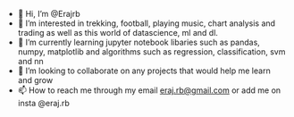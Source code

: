 - 👋 Hi, I’m @Erajrb
- 👀 I’m interested in trekking, football, playing music, chart analysis and trading as well as this world of datascience, ml and dl.
- 🌱 I’m currently learning jupyter notebook libaries such as pandas, numpy, matplotlib and algorithms such as regression, classification, svm and nn 
- 💞️ I’m looking to collaborate on any projects that would help me learn and grow
- 📫 How to reach me through my email eraj.rb@gmail.com or add me on insta @eraj.rb

<!---
Erajrb/Erajrb is a ✨ special ✨ repository because its `README.md` (this file) appears on your GitHub profile.
You can click the Preview link to take a look at your changes.
--->
